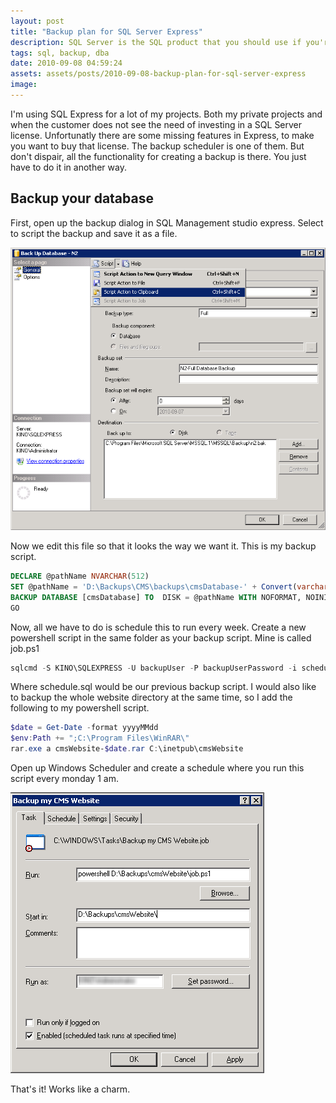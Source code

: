 ```yaml
---
layout: post
title: "Backup plan for SQL Server Express"
description: SQL Server is the SQL product that you should use if you're developing on Windows. Sadly the free Express version is missing some features like backup. Here's how you can setup backup yourself using some Windows trickery.
tags: sql, backup, dba
date: 2010-09-08 04:59:24
assets: assets/posts/2010-09-08-backup-plan-for-sql-server-express
image: 
---
```


I'm using SQL Express for a lot of my projects. Both my private projects and when the customer does not see the need of investing in a SQL Server license.  Unfortunatly there are some missing features in Express, to make you want to buy that license. The backup scheduler is one of them. But don't dispair, all the functionality for creating a backup is there. You just have to do it in another way.

## Backup your database

First, open up the backup dialog in SQL Management studio express. Select to script the backup and save it as a file.

![backup dialog of SQL Server Management Studio Express](/assets/posts/2010-09-08-backup-plan-for-sql-server-express/backup.png)

Now we edit this file so that it looks the way we want it. This is my backup script.

```sql
DECLARE @pathName NVARCHAR(512) 
SET @pathName = 'D:\Backups\CMS\backups\cmsDatabase-' + Convert(varchar(8), GETDATE(), 112) + '.bak' 
BACKUP DATABASE [cmsDatabase] TO  DISK = @pathName WITH NOFORMAT, NOINIT,  NAME = N'cmsDatabase-Full Database Backup', SKIP, NOREWIND, NOUNLOAD,  STATS = 10
GO
```

Now, all we have to do is schedule this to run every week. Create a new powershell script in the same folder as your backup script. Mine is called job.ps1

```powershell
sqlcmd -S KINO\SQLEXPRESS -U backupUser -P backupUserPassword -i schedule.sql
```

Where schedule.sql would be our previous backup script. I would also like to backup the whole website directory at the same time, so I add the following to my powershell script.

```powershell
$date = Get-Date -format yyyyMMdd
$env:Path += ";C:\Program Files\WinRAR\"
rar.exe a cmsWebsite-$date.rar C:\inetpub\cmsWebsite
```

Open up Windows Scheduler and create a schedule where you run this script every monday 1 am.


![scheduler in windows 7](/assets/posts/2010-09-08-backup-plan-for-sql-server-express/schedule.png)

That's it! Works like a charm.
